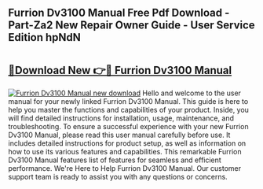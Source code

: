 ## Furrion Dv3100 Manual Free Pdf Download - Part-Za2 New Repair Owner Guide - User Service Edition hpNdN

# <h2><a href="http://bc22150.oget.top/?id=Furrion+Dv3100+Manual">🔗Download New 👉🔴 Furrion Dv3100 Manual</a></h2>

[![Furrion Dv3100 Manual new download](https://i.imgur.com/5g1atiW.png)](http://bc22150.oget.top/?id=Furrion+Dv3100+Manual)
Hello and welcome to the user manual for your newly linked Furrion Dv3100 Manual. This guide is here to help you master the functions and capabilities of your product. Inside, you will find detailed instructions for installation, usage, maintenance, and troubleshooting. To ensure a successful experience with your new Furrion Dv3100 Manual, please read this user manual carefully before use. It includes detailed instructions for product setup, as well as information on how to use its various features and capabilities. This remarkable Furrion Dv3100 Manual features list of features for seamless and efficient performance. We're Here to Help Furrion Dv3100 Manual. Our customer support team is ready to assist you with any questions or concerns.
